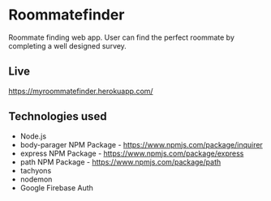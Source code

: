 # Roommatefinder
Roommate finding web app. User can find the perfect roommate by completing a well designed survey.

## Live
https://myroommatefinder.herokuapp.com/

## Technologies used
- Node.js
- body-parager NPM Package - https://www.npmjs.com/package/inquirer
- express NPM Package - https://www.npmjs.com/package/express
- path NPM Package - https://www.npmjs.com/package/path
- tachyons
- nodemon
- Google Firebase Auth


